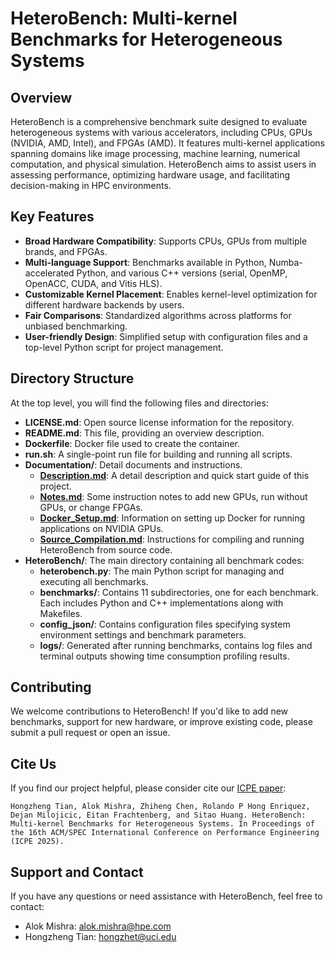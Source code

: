 # HeteroBench: Multi-kernel Benchmarks for Heterogeneous Systems

## Overview
HeteroBench is a comprehensive benchmark suite designed to evaluate heterogeneous systems with various accelerators, including CPUs, GPUs (NVIDIA, AMD, Intel), and FPGAs (AMD). It features multi-kernel applications spanning domains like image processing, machine learning, numerical computation, and physical simulation. HeteroBench aims to assist users in assessing performance, optimizing hardware usage, and facilitating decision-making in HPC environments.

## Key Features
- **Broad Hardware Compatibility**: Supports CPUs, GPUs from multiple brands, and FPGAs.
- **Multi-language Support**: Benchmarks available in Python, Numba-accelerated Python, and various C++ versions (serial, OpenMP, OpenACC, CUDA, and Vitis HLS).
- **Customizable Kernel Placement**: Enables kernel-level optimization for different hardware backends by users.
- **Fair Comparisons**: Standardized algorithms across platforms for unbiased benchmarking.
- **User-friendly Design**: Simplified setup with configuration files and a top-level Python script for project management.

## Directory Structure

At the top level, you will find the following files and directories:

- **LICENSE.md**: Open source license information for the repository.
- **README.md**: This file, providing an overview description.
- **Dockerfile**: Docker file used to create the container.
- **run.sh**: A single-point run file for building and running all scripts.
- **Documentation/**: Detail documents and instructions.
  - **[Description.md](./Documentation/Description.md)**: A detail description and quick start guide of this project.
  - **[Notes.md](./Documentation/Notes.md)**: Some instruction notes to add new GPUs, run without GPUs, or change FPGAs.
  - **[Docker_Setup.md](./Documentation/Docker_Setup.md)**: Information on setting up Docker for running applications on NVIDIA GPUs.
  - **[Source_Compilation.md](./Documentation/Source_Compilation.md)**: Instructions for compiling and running HeteroBench from source code.
- **HeteroBench/**: The main directory containing all benchmark codes:
  - **heterobench.py**: The main Python script for managing and executing all benchmarks.
  - **benchmarks/**: Contains 11 subdirectories, one for each benchmark. Each includes Python and C++ implementations along with Makefiles.
  - **config_json/**: Contains configuration files specifying system environment settings and benchmark parameters.
  - **logs/**: Generated after running benchmarks, contains log files and terminal outputs showing time consumption profiling results.

## Contributing

We welcome contributions to HeteroBench! If you'd like to add new benchmarks, support for new hardware, or improve existing code, please submit a pull request or open an issue.

## Cite Us

If you find our project helpful, please consider cite our [ICPE paper]():

```
Hongzheng Tian, Alok Mishra, Zhiheng Chen, Rolando P Hong Enriquez, Dejan Milojicic, Eitan Frachtenberg, and Sitao Huang. HeteroBench: Multi-kernel Benchmarks for Heterogeneous Systems. In Proceedings of the 16th ACM/SPEC International Conference on Performance Engineering (ICPE 2025).
```

## Support and Contact

If you have any questions or need assistance with HeteroBench, feel free to contact:

- Alok Mishra: alok.mishra@hpe.com
- Hongzheng Tian: hongzhet@uci.edu